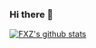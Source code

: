 ### Hi there 👋
[![FXZ's github stats](https://github-readme-stats.vercel.app/api?username=Iamfxz&count_private=true&show_icons=true&theme=radical)](https://github.com/anuraghazra/github-readme-stats)

<!--
**Iamfxz/Iamfxz** is a ✨ _special_ ✨ repository because its `README.md` (this file) appears on your GitHub profile.

Here are some ideas to get you started:

- 🔭 I’m currently working on ...
- 🌱 I’m currently learning ...
- 👯 I’m looking to collaborate on ...
- 🤔 I’m looking for help with ...
- 💬 Ask me about ...
- 📫 How to reach me: ...
- 😄 Pronouns: ...
- ⚡ Fun fact: ...
-->
